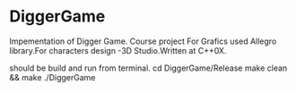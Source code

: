 # DiggerGame
Impementation of Digger Game. Course project 
For Grafics used Allegro library.For characters design -3D Studio.Written at C++0X.

should be build and run from terminal.
cd DiggerGame/Release
make clean && make
./DiggerGame
